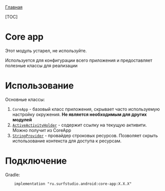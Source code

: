 [Главная](../../../docs/main.md)

[TOC]

# Core app
Этот модуль устарел, не используйте.

Используется для конфигурации всего приложения и предоставляет полезные
классы для реализации

# Использование
Основные классы:

1. `CoreApp` - базовый класс приложения, скрывает часто используемую
настройку окружения. **Не является необходимым для других модулей**
2. [`ActiveActivityHolder`][aah] - содержит ссылку на текущую активити.
Можно получит из CoreApp
3. [`StringProvider`][sp] - провайдер строковых ресурсов. Позволяет скрыть
использование контекста для доступа к ресурсам.

# Подключение
Gradle:
```
    implementation "ru.surfstudio.android:core-app:X.X.X"
```

[aah]: src/main/java/ru/surfstudio/android/core/app/ActiveActivityHolder.java
[sp]: ../../../template/base/src/main/java/ru/surfstudio/standard/base/util/StringsProvider.kt